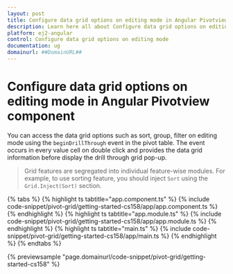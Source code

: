 ```yaml
---
layout: post
title: Configure data grid options on editing mode in Angular Pivotview component | Syncfusion
description: Learn here all about Configure data grid options on editing mode in Syncfusion Angular Pivotview component of Syncfusion Essential JS 2 and more.
platform: ej2-angular
control: Configure data grid options on editing mode 
documentation: ug
domainurl: ##DomainURL##
---
```


# Configure data grid options on editing mode in Angular Pivotview component

You can access the data grid options such as sort, group, filter on editing mode using the `beginDrillThrough` event in the pivot table. The event occurs in every value cell on double click and provides the data grid information before display the drill through grid pop-up.

> Grid features are segregated into individual feature-wise modules. For example, to use sorting feature, you should inject `Sort` using the `Grid.Inject(Sort)` section.

{% tabs %}
{% highlight ts tabtitle="app.component.ts" %}
{% include code-snippet/pivot-grid/getting-started-cs158/app/app.component.ts %}
{% endhighlight %}
{% highlight ts tabtitle="app.module.ts" %}
{% include code-snippet/pivot-grid/getting-started-cs158/app/app.module.ts %}
{% endhighlight %}
{% highlight ts tabtitle="main.ts" %}
{% include code-snippet/pivot-grid/getting-started-cs158/app/main.ts %}
{% endhighlight %}
{% endtabs %}
  
{% previewsample "page.domainurl/code-snippet/pivot-grid/getting-started-cs158" %}

